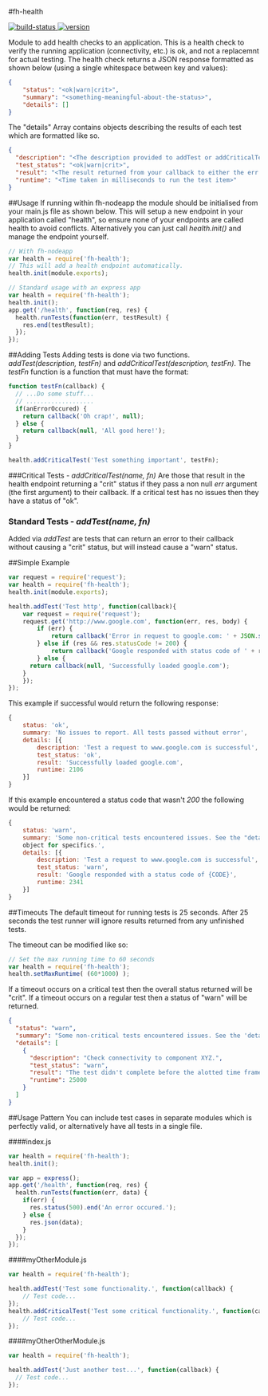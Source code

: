 #fh-health

[![build-status](https://travis-ci.org/feedhenry-staff/fh-health.svg?branch=master)
](https://travis-ci.org/feedhenry-staff/fh-health.svg?branch=master)[![version](https://badge.fury.io/js/fh-health.svg)
](https://badge.fury.io/js/fh-health.svg)

Module to add health checks to an application. This is a health check to 
verify the running application (connectivity, etc.) is ok, and not a replacemnt 
for actual testing. The health check returns a JSON response formatted as shown 
below (using a single whitespace between key and values):

```json
{
    "status": "<ok|warn|crit>",
    "summary": "<something-meaningful-about-the-status>",
    "details": []
}
```

The "details" Array contains objects describing the results of each test which 
are formatted like so.

```json
{
  "description": "<The description provided to addTest or addCriticalTest function>",
  "test_status": "<ok|warn|crit>",
  "result": "<The result returned from your callback to either the err or result paramater>",
  "runtime": "<Time taken in milliseconds to run the test item>"
}
```


##Usage
If running within fh-nodeapp the module should be initialised from your main.js 
file as shown below. This will setup a new endpoint in your application called 
"health", so ensure none of your endpoints are called health to avoid 
conflicts. Alternatively you can just call *health.init()* and manage the 
endpoint yourself.

```javascript
// With fh-nodeapp
var health = require('fh-health');
// This will add a health endpoint automatically.
health.init(module.exports);

// Standard usage with an express app
var health = require('fh-health');
health.init();
app.get('/health', function(req, res) {
  health.runTests(function(err, testResult) {
    res.end(testResult);
  });
});
```

##Adding Tests
Adding tests is done via two functions. *addTest(description, testFn)* and 
*addCriticalTest(description, testFn)*. The *testFn* function is a function 
that must have the format:

```javascript
function testFn(callback) {
  // ...Do some stuff...
  // ...................
  if(anErrorOccured) {
    return callback('Oh crap!', null);
  } else {
    return callback(null, 'All good here!');
  }
}

health.addCriticalTest('Test something important', testFn);
```

###Critical Tests - *addCriticalTest(name, fn)*
Are those that result in the health endpoint returning a "crit" status if they 
pass a non null *err* argument (the first argument) to their callback. If a 
critical test has no issues then they have a status of "ok".

### Standard Tests - *addTest(name, fn)*
Added via *addTest* are tests that can return an error to their callback 
without causing a "crit" status, but will instead cause a "warn" status.


##Simple Example

```javascript
var request = require('request');
var health = require('fh-health');
health.init(module.exports);

health.addTest('Test http', function(callback){
	var request = require('request');
	request.get('http://www.google.com', function(err, res, body) {
		if (err) {
			return callback('Error in request to google.com: ' + JSON.stringify(err));
		} else if (res && res.statusCode != 200) {
			return callback('Google responded with status code of ' + res.statusCode);
		} else {
      return callback(null, 'Successfully loaded google.com');
    }
	});
});
```

This example if successful would return the following response:

```javascript
{
    status: 'ok',
    summary: 'No issues to report. All tests passed without error',
    details: [{
        description: 'Test a request to www.google.com is successful',
        test_status: 'ok',
        result: 'Successfully loaded google.com',
        runtime: 2106
    }]
}
```

If this example encountered a status code that wasn't *200* the following would 
be returned:


```javascript
{
    status: 'warn',
    summary: 'Some non-critical tests encountered issues. See the "details" 
    object for specifics.',
    details: [{
        description: 'Test a request to www.google.com is successful',
        test_status: 'warn',
        result: 'Google responded with a status code of {CODE}',
        runtime: 2341
    }]
}
```

##Timeouts
The default timeout for running tests is 25 seconds. After 25 seconds the test 
runner will ignore results returned from any unfinished tests.

The timeout can be modified like so:

```javascript
// Set the max running time to 60 seconds
var health = require('fh-health');
health.setMaxRuntime( (60*1000) );
```

If a timeout occurs on a critical test then the overall status returned will 
be "crit". If a timeout occurs on a regular test then a status of "warn" will 
be returned.

```json
{
  "status": "warn",
  "summary": "Some non-critical tests encountered issues. See the 'details' object for specifics.",
  "details": [
    {
      "description": "Check connectivity to component XYZ.",
      "test_status": "warn",
      "result": "The test didn't complete before the alotted time frame.",
      "runtime": 25000
    }
  ]
}
```

##Usage Pattern
You can include test cases in separate modules which is perfectly valid, or 
alternatively have all tests in a single file.

####index.js

```javascript
var health = require('fh-health');
health.init();

var app = express();
app.get('/health', function(req, res) {
  health.runTests(function(err, data) {
    if(err) {
      res.status(500).end('An error occured.');
    } else {
      res.json(data);
    }
  });
});
```

####myOtherModule.js
```javascript
var health = require('fh-health');

health.addTest('Test some functionality.', function(callback) {
	// Test code...
});
health.addCriticalTest('Test some critical functionality.', function(callback) {
	// Test code...
});
```

####myOtherOtherModule.js
```javascript
var health = require('fh-health');

health.addTest('Just another test...', function(callback) {
  // Test code...
});
```
